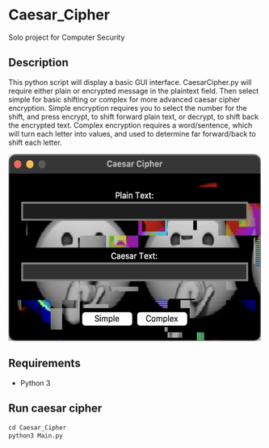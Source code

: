 # Caesar_Cipher
Solo project for Computer Security

## Description
This python script will display a basic GUI interface. CaesarCipher.py will require either plain or encrypted message in the plaintext field. Then select simple for basic shifting or complex for more advanced caesar cipher encryption. Simple encryption requires you to select the number for the shift, and press encrypt, to shift forward plain text, or decrypt, to shift back the encrypted text. Complex encryption requires a word/sentence, which will turn each letter into values, and used to determine far forward/back to shift each letter.

<img src="/Demo/GUI.png" width="500" height="370">

## Requirements
- Python 3

## Run caesar cipher
```
cd Caesar_Cipher
python3 Main.py
```
